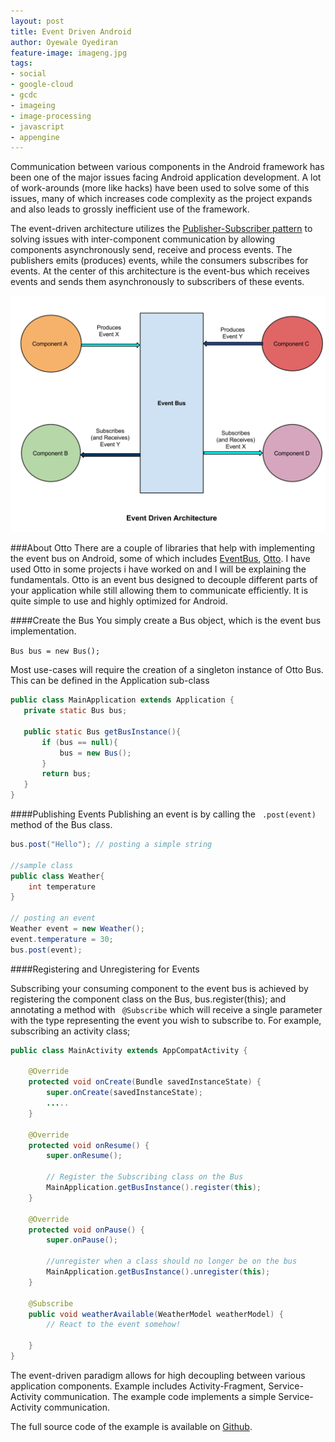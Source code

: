 ```yaml
---
layout: post
title: Event Driven Android
author: Oyewale Oyediran
feature-image: imageng.jpg
tags:
- social
- google-cloud
- gcdc
- imageing
- image-processing
- javascript
- appengine
---
```


Communication between various components in the Android framework has been one of the major issues facing Android application development. A lot of work-arounds (more like hacks) have been used to solve some of this issues, many of which increases code complexity as the project expands and also leads to grossly inefficient use of the framework.

The event-driven architecture utilizes the [Publisher-Subscriber pattern] to solving issues with inter-component communication by allowing components asynchronously send, receive and process events. The publishers emits (produces) events, while the consumers subscribes for events. At the center of this architecture is the event-bus which receives events and sends them asynchronously to subscribers of these events.

![Event Driven Architecture](/images/event-driven-architecture.png)

###About Otto
There are a couple of libraries that help with implementing the event bus on Android, some of which includes [EventBus], [Otto]. I have used Otto in some projects i have worked on and I will be explaining the fundamentals.  Otto is an event bus designed to decouple different parts of your application while still allowing them to communicate efficiently. It is quite simple to use and highly optimized for Android.

####Create the Bus
You simply create a Bus object, which is the event bus implementation.

```Bus bus = new Bus();```

Most use-cases will require the creation of a singleton instance of Otto Bus. This can be defined in the Application sub-class

```java
public class MainApplication extends Application {
   private static Bus bus;

   public static Bus getBusInstance(){
       if (bus == null){
           bus = new Bus();
       }
       return bus;
   }
}
```

####Publishing Events
Publishing an event is by calling the ``` .post(event)``` method of the Bus class.

```java
bus.post("Hello"); // posting a simple string

//sample class
public class Weather{
    int temperature 
}

// posting an event
Weather event = new Weather();
event.temperature = 30;
bus.post(event);
```


####Registering and Unregistering for Events

Subscribing your consuming component to the event bus is achieved by registering the component class on the Bus, bus.register(this); and annotating a method with ``` @Subscribe``` which will receive a single parameter with the type representing the event you wish to subscribe to. For example, subscribing an activity class;

```java
public class MainActivity extends AppCompatActivity {

    @Override
    protected void onCreate(Bundle savedInstanceState) {
        super.onCreate(savedInstanceState);        
        .....
    }

    @Override
    protected void onResume() {
        super.onResume();

        // Register the Subscribing class on the Bus
        MainApplication.getBusInstance().register(this);
    }

    @Override
    protected void onPause() {
        super.onPause();

        //unregister when a class should no longer be on the bus
        MainApplication.getBusInstance().unregister(this);
    }

    @Subscribe
    public void weatherAvailable(WeatherModel weatherModel) {
        // React to the event somehow!
        
    }
}
```

The event-driven paradigm allows for high decoupling between various application components. Example includes Activity-Fragment, Service-Activity communication. The example code implements a simple Service-Activity communication. 

The full source code of the example is available on [Github]. 



[Publisher-Subscriber pattern]:https://en.wikipedia.org/wiki/Publish%E2%80%93subscribe_pattern
[EventBus]:http://greenrobot.github.io/EventBus
[Otto]:http://square.github.io/otto
[Github]:https://github.com/waleoyediran/ottoexample